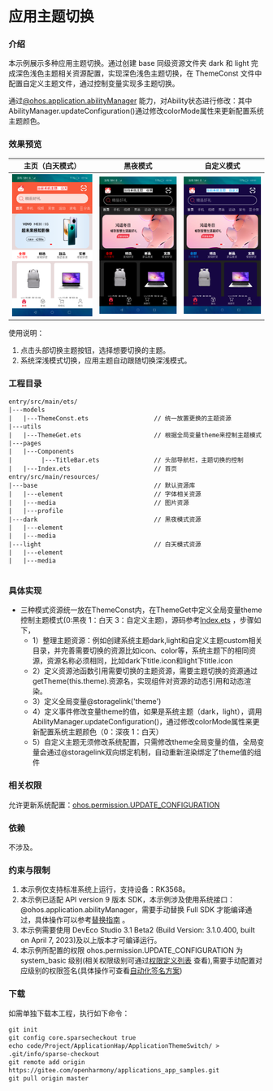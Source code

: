 # 应用主题切换


### 介绍


本示例展示多种应用主题切换。通过创建 base 同级资源文件夹 dark 和 light 完成深色浅色主题相关资源配置，实现深色浅色主题切换，在 ThemeConst 文件中配置自定义主题文件，通过控制变量实现多主题切换。

通过[@ohos.application.abilityManager](https://gitee.com/openharmony/docs/blob/master/zh-cn/application-dev/reference/apis/js-apis-application-abilityManager.md) 能力，对Ability状态进行修改：其中AbilityManager.updateConfiguration()通过修改colorMode属性来更新配置系统主题颜色。


### 效果预览

|                   **主页（白天模式）**                |             **黑夜模式**           |             **自定义模式**              |
| :---------------------------------------: | :---------------------------------------: |:----------------------------------:|
| ![](screenshots/devices/light.png)| ![](screenshots/devices/dark.png)| ![](screenshots/devices/blue.png)  |

使用说明：

1. 点击头部切换主题按钮，选择想要切换的主题。
2. 系统深浅模式切换，应用主题自动跟随切换深浅模式。

### 工程目录

```
entry/src/main/ets/
|---models
|   |---ThemeConst.ets                  // 统一放置更换的主题资源
|---utils
|   |---ThemeGet.ets                    // 根据全局变量theme来控制主题模式
|---pages
|   |---Components
|        |---TitleBar.ets               // 头部导航栏，主题切换的控制
|   |---Index.ets                       // 首页
entry/src/main/resources/
|---base                                // 默认资源库
|   |---element                         // 字体相关资源
|   |---media                           // 图片资源
|   |---profile                        
|---dark                                // 黑夜模式资源
|   |---element                         
|   |---media                           
|---light                               // 白天模式资源
|   |---element                         
|   |---media                           


``` 



### 具体实现
* 三种模式资源统一放在ThemeConst内，在ThemeGet中定义全局变量theme控制主题模式(0:黑夜 1：白天 3：自定义主题)，源码参考[Index.ets](https://gitee.com/openharmony/applications_app_samples/blob/e0029bb97bdb721c53ab59cd779eecb2b5179262/code/Project/ResourceAllocation/ApplicationThemeSwitch/entry/src/main/ets/pages/Index.ets) ，步骤如下，
  * 1）整理主题资源：例如创建系统主题dark,light和自定义主题custom相关目录，并完善需要切换的资源比如icon、color等，系统主题下的相同资源，资源名称必须相同，比如dark下title.icon和light下title.icon
  * 2）定义资源池函数引用需要切换的主题资源，需要主题切换的资源通过getTheme(this.theme).资源名，实现组件对资源的动态引用和动态渲染。
  * 3）定义全局变量@storagelink('theme')
  * 4）定义事件修改变量theme的值，如果是系统主题（dark，light），调用AbilityManager.updateConfiguration()，通过修改colorMode属性来更新配置系统主题颜色（0：深夜 1：白天）
  * 5）自定义主题无须修改系统配置，只需修改theme全局变量的值，全局变量会通过@storagelink双向绑定机制，自动重新渲染绑定了theme值的组件




### 相关权限

允许更新系统配置：[ohos.permission.UPDATE_CONFIGURATION](https://gitee.com/openharmony/docs/blob/master/zh-cn/application-dev/security/permission-list.md)

### 依赖

不涉及。

### 约束与限制

1. 本示例仅支持标准系统上运行，支持设备：RK3568。
2. 本示例已适配 API version 9 版本 SDK，本示例涉及使用系统接口：@ohos.application.abilityManager，需要手动替换 Full SDK 才能编译通过，具体操作可以参考[替换指南](https://docs.openharmony.cn/pages/v3.2/zh-cn/application-dev/quick-start/full-sdk-switch-guide.md/) 。
3. 本示例需要使用 DevEco Studio 3.1 Beta2 (Build Version: 3.1.0.400, built on April 7, 2023)及以上版本才可编译运行。
4. 本示例所配置的权限 ohos.permission.UPDATE_CONFIGURATION 为 system_basic 级别(相关权限级别可通过[权限定义列表](https://gitee.com/openharmony/docs/blob/master/zh-cn/application-dev/security/permission-list.md) 查看),需要手动配置对应级别的权限签名(具体操作可查看[自动化签名方案](https://docs.openharmony.cn/pages/v3.2/zh-cn/application-dev/security/hapsigntool-overview.md/))

### 下载

如需单独下载本工程，执行如下命令：

````
git init
git config core.sparsecheckout true
echo code/Project/ApplicationHap/ApplicationThemeSwitch/ > .git/info/sparse-checkout
git remote add origin https://gitee.com/openharmony/applications_app_samples.git
git pull origin master
````

